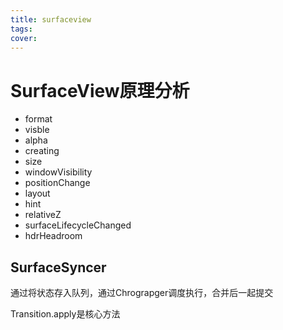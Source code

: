 ```yaml
---
title: surfaceview
tags:
cover:
---
```




# SurfaceView原理分析





- format
- visble
- alpha
- creating
- size
- windowVisibility
- positionChange
- layout
- hint
- relativeZ
- surfaceLifecycleChanged
- hdrHeadroom



## SurfaceSyncer 



通过将状态存入队列，通过Chrograpger调度执行，合并后一起提交



Transition.apply是核心方法

